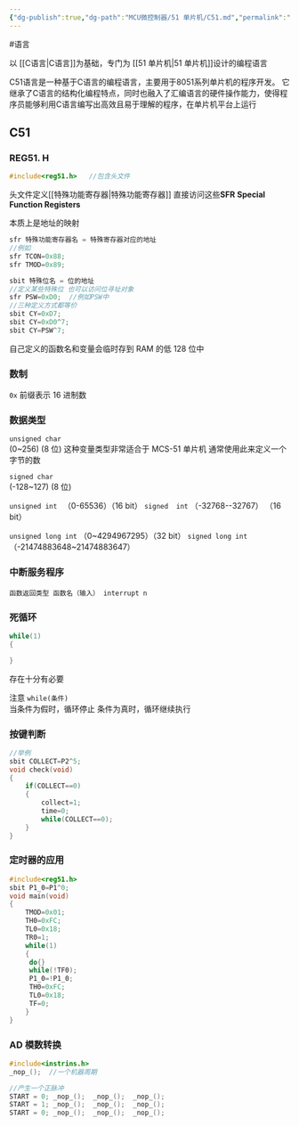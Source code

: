 ```yaml
---
{"dg-publish":true,"dg-path":"MCU微控制器/51 单片机/C51.md","permalink":"/MCU微控制器/51 单片机/C51/","dgPassFrontmatter":true,"noteIcon":"","created":"2024-05-21T15:20:27.729+08:00","updated":"2024-07-21T22:28:19.169+08:00"}
---
```


#语言

以 [[C语言\|C语言]]为基础，专门为 [[51 单片机\|51 单片机]]设计的编程语言

C51语言是一种基于C语言的编程语言，主要用于8051系列单片机的程序开发。
它继承了C语言的结构化编程特点，同时也融入了汇编语言的硬件操作能力，使得程序员能够利用C语言编写出高效且易于理解的程序，在单片机平台上运行

## C51
### REG51. H
```C
#include<reg51.h>   //包含头文件
```

头文件定义[[特殊功能寄存器\|特殊功能寄存器]] 
直接访问这些**SFR**    **Special Function Registers**

本质上是地址的映射

```C
sfr 特殊功能寄存器名 = 特殊寄存器对应的地址
//例如
sfr TCON=0x88;
sfr TMOD=0x89;
```

```c
sbit 特殊位名 = 位的地址
//定义某些特殊位 也可以访问位寻址对象
sfr PSW=0xD0;  //例如PSW中
//三种定义方式都等价
sbit CY=0xD7;
sbit CY=0xD0^7;
sbit CY=PSW^7;
```

自己定义的函数名和变量会临时存到 RAM 的低 128 位中
### 数制

`0x`  前缀表示 16 进制数
### 数据类型
`unsigned char`   
(0~256) (8 位)
这种变量类型非常适合于 MCS-51 单片机
通常使用此来定义一个字节的数

`signed char `     
(-128~127) (8 位)
 
`unsigned int `
（0-65536）（16 bit）
`signed  int`
（-32768--32767） （16 bit）

`unsigned long int`
（0~4294967295）（32 bit）
`signed long int`
（-21474883648~21474883647） 

### 中断服务程序
`函数返回类型 函数名（输入） interrupt n`



### 死循环
```C
while(1)
{

}
```
存在十分有必要

注意 `while(条件)`    
当条件为假时，循环停止
条件为真时，循环继续执行

### 按键判断

```C
//举例
sbit COLLECT=P2^5;
void check(void)
{
	if(COLLECT==0)
	{ 
	    collect=1;
	    time=0;
	    while(COLLECT==0);
	}
}
```



### 定时器的应用

```C
#include<reg51.h>
sbit P1_0=P1^0;
void main(void)
{
	TMOD=0x01;
	TH0=0xFC;
	TL0=0x18;
	TR0=1;
	while(1)
	{
	 do{}
	 while(!TF0);
	 P1_0=!P1_0;
	 TH0=0xFC;
	 TL0=0x18;
	 TF=0; 
	}
}
```

### AD 模数转换

```C
#include<instrins.h>
_nop_();  //一个机器周期

//产生一个正脉冲
START = 0; _nop_();  _nop_();  _nop_();
START = 1; _nop_();  _nop_();  _nop_();
START = 0; _nop_();  _nop_();  _nop_();
```

